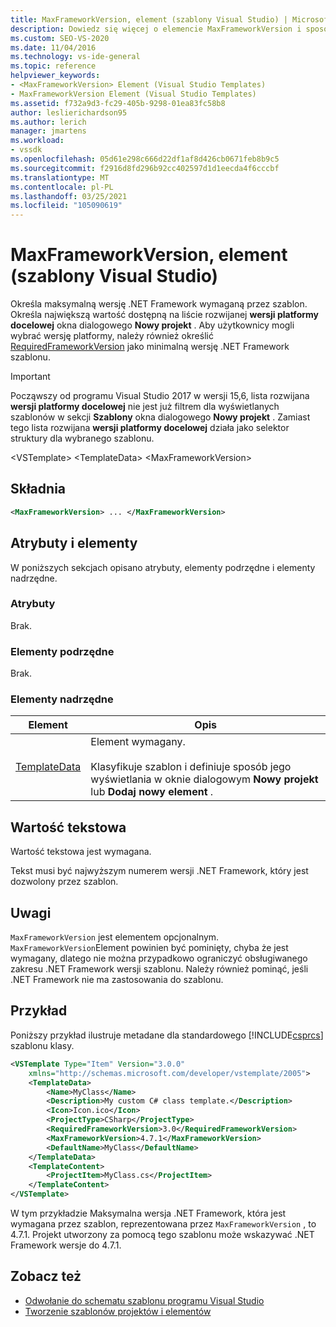 ```yaml
---
title: MaxFrameworkVersion, element (szablony Visual Studio) | Microsoft Docs
description: Dowiedz się więcej o elemencie MaxFrameworkVersion i sposobie określania maksymalnej wersji .NET Framework wymaganej przez szablon.
ms.custom: SEO-VS-2020
ms.date: 11/04/2016
ms.technology: vs-ide-general
ms.topic: reference
helpviewer_keywords:
- <MaxFrameworkVersion> Element (Visual Studio Templates)
- MaxFrameworkVersion Element (Visual Studio Templates)
ms.assetid: f732a9d3-fc29-405b-9298-01ea83fc58b8
author: leslierichardson95
ms.author: lerich
manager: jmartens
ms.workload:
- vssdk
ms.openlocfilehash: 05d61e298c666d22df1af8d426cb0671feb8b9c5
ms.sourcegitcommit: f2916d8fd296b92cc402597d1d1eecda4f6cccbf
ms.translationtype: MT
ms.contentlocale: pl-PL
ms.lasthandoff: 03/25/2021
ms.locfileid: "105090619"
---
```

# <a name="maxframeworkversion-element-visual-studio-templates"></a>MaxFrameworkVersion, element (szablony Visual Studio)

Określa maksymalną wersję .NET Framework wymaganą przez szablon. Określa największą wartość dostępną na liście rozwijanej **wersji platformy docelowej** okna dialogowego **Nowy projekt** . Aby użytkownicy mogli wybrać wersję platformy, należy również określić [RequiredFrameworkVersion](../extensibility/requiredframeworkversion-element-visual-studio-templates.md) jako minimalną wersję .NET Framework szablonu.

> [!IMPORTANT]
> Począwszy od programu Visual Studio 2017 w wersji 15,6, lista rozwijana **wersji platformy docelowej** nie jest już filtrem dla wyświetlanych szablonów w sekcji **Szablony** okna dialogowego **Nowy projekt** . Zamiast tego lista rozwijana **wersji platformy docelowej** działa jako selektor struktury dla wybranego szablonu.

 \<VSTemplate> \<TemplateData>
 \<MaxFrameworkVersion>

## <a name="syntax"></a>Składnia

```xml
<MaxFrameworkVersion> ... </MaxFrameworkVersion>
```

## <a name="attributes-and-elements"></a>Atrybuty i elementy
 W poniższych sekcjach opisano atrybuty, elementy podrzędne i elementy nadrzędne.

### <a name="attributes"></a>Atrybuty
 Brak.

### <a name="child-elements"></a>Elementy podrzędne
 Brak.

### <a name="parent-elements"></a>Elementy nadrzędne

|Element|Opis|
|-------------|-----------------|
|[TemplateData](../extensibility/templatedata-element-visual-studio-templates.md)|Element wymagany.<br /><br /> Klasyfikuje szablon i definiuje sposób jego wyświetlania w oknie dialogowym **Nowy projekt** lub **Dodaj nowy element** .|

## <a name="text-value"></a>Wartość tekstowa
 Wartość tekstowa jest wymagana.

 Tekst musi być najwyższym numerem wersji .NET Framework, który jest dozwolony przez szablon.

## <a name="remarks"></a>Uwagi

`MaxFrameworkVersion` jest elementem opcjonalnym. `MaxFrameworkVersion`Element powinien być pominięty, chyba że jest wymagany, dlatego nie można przypadkowo ograniczyć obsługiwanego zakresu .NET Framework wersji szablonu. Należy również pominąć, jeśli .NET Framework nie ma zastosowania do szablonu.

## <a name="example"></a>Przykład

Poniższy przykład ilustruje metadane dla standardowego [!INCLUDE[csprcs](../data-tools/includes/csprcs_md.md)] szablonu klasy.

```xml
<VSTemplate Type="Item" Version="3.0.0"
    xmlns="http://schemas.microsoft.com/developer/vstemplate/2005">
    <TemplateData>
        <Name>MyClass</Name>
        <Description>My custom C# class template.</Description>
        <Icon>Icon.ico</Icon>
        <ProjectType>CSharp</ProjectType>
        <RequiredFrameworkVersion>3.0</RequiredFrameworkVersion>
        <MaxFrameworkVersion>4.7.1</MaxFrameworkVersion>
        <DefaultName>MyClass</DefaultName>
    </TemplateData>
    <TemplateContent>
        <ProjectItem>MyClass.cs</ProjectItem>
    </TemplateContent>
</VSTemplate>
```

W tym przykładzie Maksymalna wersja .NET Framework, która jest wymagana przez szablon, reprezentowana przez `MaxFrameworkVersion` , to 4.7.1. Projekt utworzony za pomocą tego szablonu może wskazywać .NET Framework wersje do 4.7.1.

## <a name="see-also"></a>Zobacz też

- [Odwołanie do schematu szablonu programu Visual Studio](../extensibility/visual-studio-template-schema-reference.md)
- [Tworzenie szablonów projektów i elementów](../ide/creating-project-and-item-templates.md)
